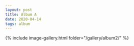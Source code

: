 ```yaml
---
layout: post
title: Album A
date: 2020-04-14
tags: album
---
```


{% include image-gallery.html folder="/gallery/album2/" %}